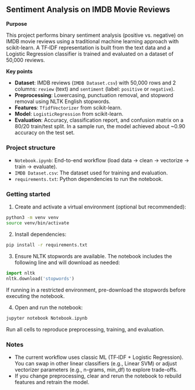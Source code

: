 ## Sentiment Analysis on IMDB Movie Reviews

**Purpose**

This project performs binary sentiment analysis (positive vs. negative) on IMDB movie reviews using a traditional machine learning approach with scikit-learn. A TF‑IDF representation is built from the text data and a Logistic Regression classifier is trained and evaluated on a dataset of 50,000 reviews.

**Key points**

- **Dataset**: IMDB reviews (`IMDB Dataset.csv`) with 50,000 rows and 2 columns: `review` (text) and `sentiment` (label: `positive` or `negative`).
- **Preprocessing**: Lowercasing, punctuation removal, and stopword removal using NLTK English stopwords.
- **Features**: `TfidfVectorizer` from scikit-learn.
- **Model**: `LogisticRegression` from scikit-learn.
- **Evaluation**: Accuracy, classification report, and confusion matrix on a 80/20 train/test split. In a sample run, the model achieved about ~0.90 accuracy on the test set.

### Project structure

- `Notebook.ipynb`: End-to-end workflow (load data → clean → vectorize → train → evaluate).
- `IMDB Dataset.csv`: The dataset used for training and evaluation.
- `requirements.txt`: Python dependencies to run the notebook.

### Getting started

1) Create and activate a virtual environment (optional but recommended):

```bash
python3 -m venv venv
source venv/bin/activate
```

2) Install dependencies:

```bash
pip install -r requirements.txt
```

3) Ensure NLTK stopwords are available. The notebook includes the following line and will download as needed:

```python
import nltk
nltk.download('stopwords')
```

If running in a restricted environment, pre-download the stopwords before executing the notebook.

4) Open and run the notebook:

```bash
jupyter notebook Notebook.ipynb
```

Run all cells to reproduce preprocessing, training, and evaluation.

### Notes

- The current workflow uses classic ML (TF‑IDF + Logistic Regression). You can swap in other linear classifiers (e.g., Linear SVM) or adjust vectorizer parameters (e.g., n-grams, min_df) to explore trade-offs.
- If you change preprocessing, clear and rerun the notebook to rebuild features and retrain the model.


